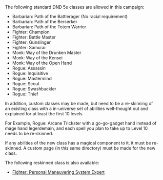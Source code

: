 
The following standard DND 5e classes are allowed in this campaign:

* Barbarian: Path of the Battlerager (No racial requirement)
* Barbarian: Path of the Berserker
* Barbarian: Path of the Totem Warrior
* Fighter: Champion
* Fighter: Battle Master
* Fighter: Gunslinger
* Fighter: Samurai
* Monk: Way of the Drunken Master
* Monk: Way of the Kensei
* Monk: Way of the Open Hand
* Rogue: Assassin
* Rogue: Inquisitive
* Rogue: Mastermind
* Rogue: Scout
* Rogue: Swashbuckler
* Rogue: Thief

In addition, custom classes may be made, but need to be a re-skinning of an existing class with a in-universe set of abilities well-thought out and explained for at least the first 10 levels.

For Example, Rogue: Arcane Trickster with a go-go-gadget hand instead of mage hand legerdemain, and each spell you plan to take up to Level 10 needs to be re-skinned.

If any abilities of the new class has a magical component to it, it must be re-skinned. A custom page (in this same directory) must be made for the new class.

The following reskinned class is also available:

* [Fighter: Personal Maneuvering System Expert](./FighterPMS)

